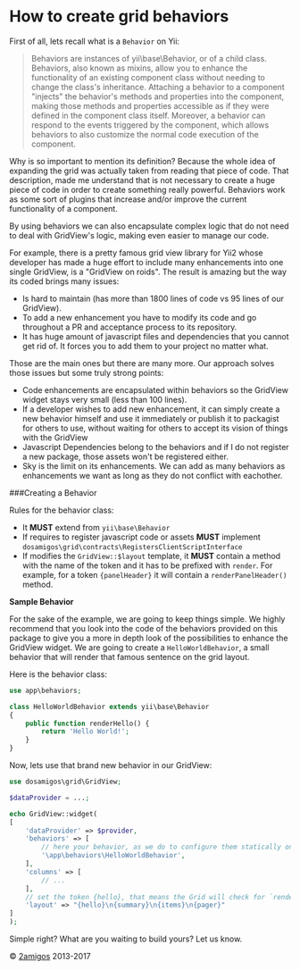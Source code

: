How to create grid behaviors
============================

First of all, lets recall what is a `Behavior` on Yii:

> Behaviors are instances of yii\base\Behavior, or of a child class. Behaviors, also known as mixins, allow you to 
> enhance the functionality of an existing component class without needing to change the class's inheritance. Attaching 
> a behavior to a component "injects" the behavior's methods and properties into the component, making those methods and 
> properties accessible as if they were defined in the component class itself. Moreover, a behavior can respond to the 
> events triggered by the component, which allows behaviors to also customize the normal code execution of the 
> component.

Why is so important to mention its definition? Because the whole idea of expanding the grid was actually taken from 
reading that piece of code. That description, made me understand that is not necessary to create a huge piece of 
code in order to create something really powerful. Behaviors work as some sort of plugins that increase and/or improve 
the current functionality of a component. 

By using behaviors we can also encapsulate complex logic that do not need to deal with GridView's logic, making even 
easier to manage our code. 

For example, there is a pretty famous grid view library for Yii2 whose developer has made a huge effort to include many 
enhancements into one single GridView, is a "GridView on roids". The result is amazing but the way its coded brings 
many issues:

- Is hard to maintain (has more than 1800 lines of code vs 95 lines of our GridView).
- To add a new enhancement you have to modify its code and go throughout a PR and acceptance process to its repository.
- It has huge amount of javascript files and dependencies that you cannot get rid of. It forces you to add them to your 
  project no matter what. 

Those are the main ones but there are many more. Our approach solves those issues but some truly strong points:

- Code enhancements are encapsulated within behaviors so the GridView widget stays very small (less than 100 lines).
- If a developer wishes to add new enhancement, it can simply create a new behavior himself and use it immediately or 
  publish it to packagist for others to use, without waiting for others to accept its vision of things with the GridView
- Javascript Dependencies belong to the behaviors and if I do not register a new package, those assets won't be 
  registered either.
- Sky is the limit on its enhancements. We can add as many behaviors as enhancements we want as long as they do not 
  conflict with eachother. 
  
###Creating a Behavior

Rules for the behavior class: 

- It **MUST** extend from `yii\base\Behavior`
- If requires to register javascript code or assets **MUST** implement 
  `dosamigos\grid\contracts\RegistersClientScriptInterface` 
- If modifies the `GridView::$layout` template, it **MUST** contain a method with the name of the token and it has to be 
  prefixed with `render`. For example, for a token `{panelHeader}` it will contain a `renderPanelHeader()` method. 

**Sample Behavior**

For the sake of the example, we are going to keep things simple. We highly recommend that you look into the code of the 
behaviors provided on this package to give you a more in depth look of the possibilities to enhance the GridView 
widget. We are going to create a `HelloWorldBehavior`, a small behavior that will render that famous sentence on the 
grid layout. 

Here is the behavior class: 

```php 
use app\behaviors;

class HelloWorldBehavior extends yii\base\Behavior 
{
    public function renderHello() {
        return 'Hello World!';
    }
}

```

Now, lets use that brand new behavior in our GridView: 

```php
use dosamigos\grid\GridView;

$dataProvider = ...;

echo GridView::widget(
[
    'dataProvider' => $provider,
    'behaviors' => [
        // here your behavior, as we do to configure them statically on components
        '\app\behaviors\HelloWorldBehavior', 
    ],
    'columns' => [
        // ... 
    ],
    // set the token {hello}, that means the Grid will check for `renderHello()` method on its behaviors
    'layout' => "{hello}\n{summary}\n{items}\n{pager}"
]
);

```

Simple right? What are you waiting to build yours? Let us know.

© [2amigos](http://www.2amigos.us/) 2013-2017
